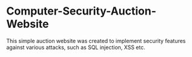 # Computer-Security-Auction-Website
This simple auction website was created to implement security features against various attacks, such as SQL injection, XSS etc. 
